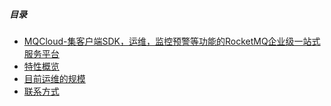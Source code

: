 ##### 目录

- [MQCloud-集客户端SDK，运维，监控预警等功能的RocketMQ企业级一站式服务平台](#title)
- [特性概览](#future)
- [目前运维的规模](#situation)
- [联系方式](#contract)